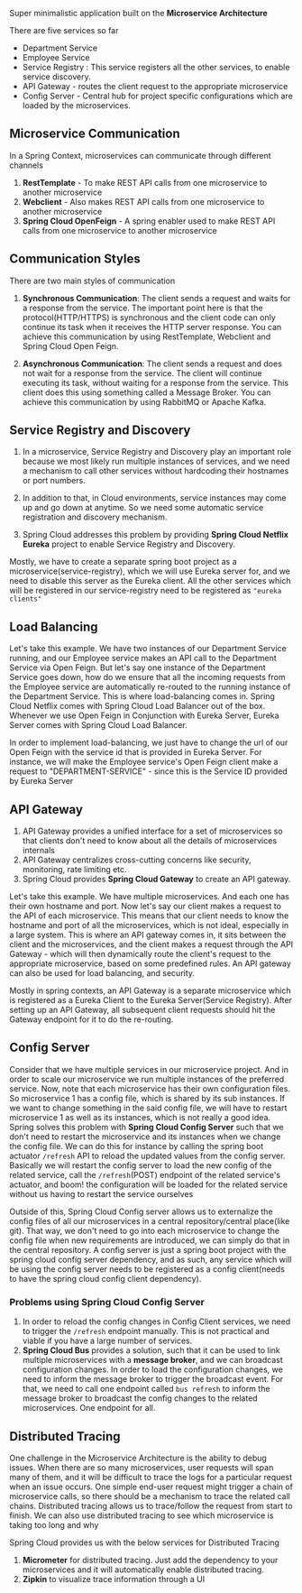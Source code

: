 Super minimalistic application built on the **Microservice Architecture**

There are five services so far
- Department Service
- Employee Service
- Service Registry : This service registers all the other services, to enable service discovery.
- API Gateway - routes the client request to the appropriate microservice
- Config Server - Central hub for project specific configurations which are loaded by the microservices.

## Microservice Communication
In a Spring Context, microservices can communicate through different channels

1. **RestTemplate** - To make REST API calls from one microservice to another microservice
2. **Webclient** - Also makes REST API calls from one microservice to another microservice
3. **Spring Cloud OpenFeign** - A spring enabler used to make REST API calls from one microservice to another microservice


## Communication Styles
There are two main styles of communication

1. **Synchronous Communication**: The client sends a request and waits for a response from the service. The important point here is that the protocol(HTTP/HTTPS) is synchronous and the client code can only continue its task when it receives the HTTP server response. You can achieve this communication by using RestTemplate, Webclient and Spring Cloud Open Feign.

2. **Asynchronous Communication**: The client sends a request and does not wait for a response from the service. The client will continue executing its task, without waiting for a response from the service. This client does this using something called a Message Broker. You can achieve this communication by using RabbitMQ or Apache Kafka.

## Service Registry and Discovery
1. In a microservice, Service Registry and Discovery play an important role because we most likely run multiple instances of services, and we need a mechanism to call other services without hardcoding their hostnames or port numbers.

2. In addition to that, in Cloud environments, service instances may come up and go down at anytime. So we need some automatic service registration and discovery mechanism.

3. Spring Cloud addresses this problem by providing **Spring Cloud Netflix Eureka** project to enable Service Registry and Discovery.

Mostly, we have to create a separate spring boot project as a microservice(service-registry), which we will use Eureka server for, and we need to disable this server as the Eureka client. All the other services which will be registered in our service-registry need to be registered as `"eureka clients"`

## Load Balancing
Let's take this example. We have two instances of our Department Service running, and our Employee service makes an API call to the Department Service via Open Feign. But let's say one instance of the Department Service goes down, how do we ensure that all the incoming requests from the Employee service are automatically re-routed to the running instance of the Department Service. This is where load-balancing comes in. Spring Cloud Netflix comes with Spring Cloud Load Balancer out of the box. Whenever we use Open Feign in Conjunction with Eureka Server, Eureka Server comes with Spring Cloud Load Balancer. 

In order to implement load-balancing, we just have to change the url of our Open Feign with the service id that is provided in Eureka Server. For instance, we will make the Employee service's Open Feign client make a request to "DEPARTMENT-SERVICE" - since this is the Service ID provided by Eureka Server


## API Gateway
1. API Gateway provides a unified interface for a set of microservices so that clients don't need to know about all the details of microservices internals
2. API Gateway centralizes cross-cutting concerns like security, monitoring, rate limiting etc.
3. Spring Cloud provides **Spring Cloud Gateway** to create an API gateway. 

Let's take this example. We have multiple microservices. And each one has their own hostname and port. Now let's say our client makes a request to the API of each microservice. This means that our client needs to know the hostname and port of all the microservices, which is not ideal, especially in a large system. This is where an API gateway comes in, it sits between the client and the microservices, and the client makes a request through the API Gateway - which will then dynamically route the client's request to the appropriate microservice, based on some predefined rules. An API gateway can also be used for load balancing, and security.

Mostly in spring contexts, an API Gateway is a separate microservice which is registered as a Eureka Client to the Eureka Server(Service Registry). After setting up an API Gateway, all subsequent client requests should hit the Gateway endpoint for it to do the re-routing.

## Config Server
Consider that we have multiple services in our microservice project. And in order to scale our microservice we run multiple instances of the preferred service. Now, note that each microservice has their own configuration files. So microservice 1 has a config file, which is shared by its sub instances. If we want to change something in the said config file, we will have to restart microservice 1 as well as its instances, which is not really a good idea. Spring solves this problem with **Spring Cloud Config Server** such that we don't need to restart the microservice and its instances when we change the config file. We can do this for instance by calling the spring boot actuator `/refresh` API to reload the updated values from the config server. Basically we will restart the config server to load the new config of the related service, call the `/refresh`(POST) endpoint of the related service's actuator, and boom! the configuration will be loaded for the related service without us having to restart the service ourselves

Outside of this, Spring Cloud Config server allows us to externalize the config files of all our microservices in a central repository/central place(like git). That way, we don't need to go into each microservice to change the config file when new requirements are introduced, we can simply do that in the central repository. A config server is just a spring boot project with the spring cloud config server dependency, and as such, any service which will be using the config server needs to be registered as a config client(needs to have the spring cloud config client dependency).  

### Problems using Spring Cloud Config Server
1. In order to reload the config changes in Config Client services, we need to trigger the `/refresh` endpoint manually. This is not practical and viable if you have a large number of services.
2. **Spring Cloud Bus** provides a solution, such that it can be used to link multiple microservices with a **message broker**, and we can broadcast configuration changes. In order to load the configuration changes, we need to inform the message broker to trigger the broadcast event. For that, we need to call one endpoint called `bus refresh` to inform the message broker to broadcast the config changes to the related microservices. One endpoint for all.

## Distributed Tracing
One challenge in the Microservice Architecture is the ability to debug issues. When there are so many microservices, user requests will span many of them, and it will be difficult to trace the logs for a particular request when an issue occurs. One simple end-user request might trigger a chain of microservice calls, so there should be a mechanism to trace the related call chains. Distributed tracing allows us to trace/follow the request from start to finish. We can also use distributed tracing to see which microservice is taking too long and why

Spring Cloud provides us with the below services for Distributed Tracing
1. **Micrometer** for distributed tracing. Just add the dependency to your microservices and it will automatically enable distributed tracing.
2. **Zipkin** to visualize trace information through a UI